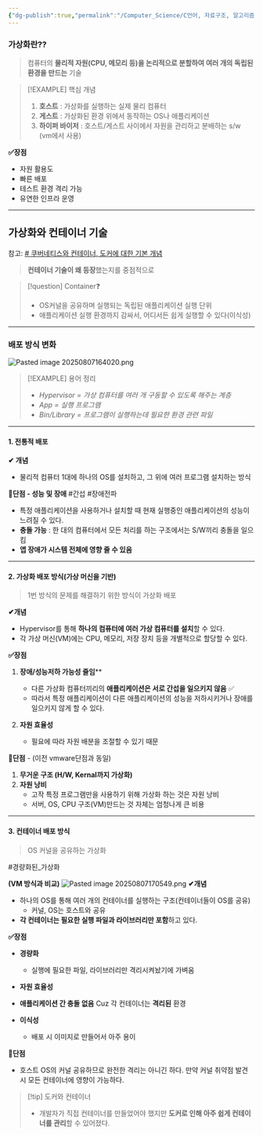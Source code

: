 ```yaml
---
{"dg-publish":true,"permalink":"/Computer_Science/C언어, 자료구조, 알고리즘/키워드공부/가상화/","noteIcon":"","created":"2025-08-07T14:13:53.028+09:00","updated":"2025-08-18T01:06:14.210+09:00"}
---
```




### 가상화란??
> 컴퓨터의 **물리적 자원(CPU, 메모리 등)을 논리적으로 분할하여 여러 개의 독립된 환경을 만드는** 기술 

>[!EXAMPLE] 핵심 개념 
>1. **호스트** : 가상화를 실행하는 실제 물리 컴퓨터 
>2. **게스트** : 가상화된 환경 위에서 동작하는 OS나 애플리케이션 
>3. **하이퍼 바이저** : 호스트/게스트 사이에서 자원을 관리하고 분배하는 s/w (vm에서 사용)

**✅장점** 
- 자원 활용도
- 빠른 배포
- 테스트 환경 격리 가능 
- 유연한 인프라 운영 

---  

## 가상화와 컨테이너 기술 
참고: [# 쿠버네티스와 컨테이너, 도커에 대한 기본 개념](https://www.samsungsds.com/kr/insights/220222_kubernetes1.html)
> **컨테이너 기술이 왜 등장**했는지를 중점적으로 

>[!question] Container❓
>- OS커널을 공유하며 실행되는 독립된 애플리케이션 실행 단위 
>- 애플리케이션 실행 환경까지 감싸서, 어디서든 쉽게 실행할 수 있다(이식성)

---
### 배포 방식 변화 
![Pasted image 20250807164020.png](/img/user/supporter/image/Pasted%20image%2020250807164020.png)
>[!EXAMPLE] 용어 정리
>- *Hypervisor = 가상 컴퓨터를 여러 개 구동할 수 있도록 해주는 계층*
>- *App = 실행 프로그램*
>- *Bin/Library = 프로그램이 실행하는데 필요한 환경 관련 파일*

---
#### 1. 전통적 배포
**✔ 개념** 
 - 물리적 컴퓨터 1대에 하나의 OS를 설치하고, 그 위에 여러 프로그램 설치하는 방식 


**💢단점 - 성능 및 장애**  #간섭 #장애전파 
- 특정 애플리케이션을 사용하거나 설치할 때 현재 실행중인 애플리케이션의 성능이 느려질 수 있다.
- **충돌 가능** : 한 대의 컴퓨터에서 모든 처리를 하는 구조에서는 S/W끼리 충돌을 일으킴
- **앱 장애가 시스템 전체에 영향 줄 수 있음** 

---
#### 2. 가상화 배포 방식(가상 머신을 기반)
> 1번 방식의 문제를 해결하기 위한 방식이 가상화 배포 

**✔개념** 
- Hypervisor를 통해 **하나의 컴퓨터에 여러 가상 컴퓨터를 설치**할 수 있다.
- 각 가상 머신(VM)에는 CPU, 메모리, 저장 장치 등을 개별적으로 할당할 수 있다.


**✅장점**
1. **장애/성능저하 가능성 줄임**** 
	- 다른 가상화 컴퓨터끼리의 **애플리케이션은 서로 간섭을 일으키지 않음** ✅
	- 따라서 특정 애플리케이션이 다른 애플리케이션의 성능을 저하시키거나 장애를 일으키지 않게 할 수 있다.
			  
2. **자원 효율성** 
	- 필요에 따라 자원 배분을 조절할 수 있기 때문

💢**단점** - (이전 vmware단점과 동일)
1. **무거운 구조 (H/W, Kernal까지 가상화)**
2. **자원 낭비** 
	- 고작 특정 프로그램만을 사용하기 위해 가상화 하는 것은 자원 낭비 
	- 서버, OS, CPU 구조(VM)만드는 것 자체는 엄청나게 큰 비용 

---
#### 3. 컨테이너 배포 방식
> OS 커널을 공유하는 가상화 

#경량화된_가상화  

**(VM 방식과 비교)**
![Pasted image 20250807170549.png](/img/user/supporter/image/Pasted%20image%2020250807170549.png)
**✔개념** 
- 하나의 OS를 통해 여러 개의 컨테이너를 실행하는 구조(컨테이너들이 OS를 공유)
	- 커널, OS는 호스트와 공유 
- **각 컨테이너는 필요한 실행 파일과 라이브러리만 포함**하고 있다.

**✅장점**
- **경량화**  
	- 실행에 필요한 파일, 라이브러리만 격리시켜놨기에 가벼움
	  
- **자원 효율성**  
- **애플리케이션 간 충돌 없음** Cuz 각 컨테이너는 **격리된** 환경
- **이식성**
	- 배포 시 이미지로 만들어서 아주 용이 

**💢단점**
- 호스트 OS의 커널 공유하므로 완전한 격리는 아니긴 하다. 만약 커널 취약점 발견 시 모든 컨테이너에 영향이 가능하다.

>[!tip] 도커와 컨테이너
>- 개발자가 직접 컨테이너를 만들었어야 했지만 **도커로 인해 아주 쉽게 컨테이너를 관리**할 수 있어졌다.

